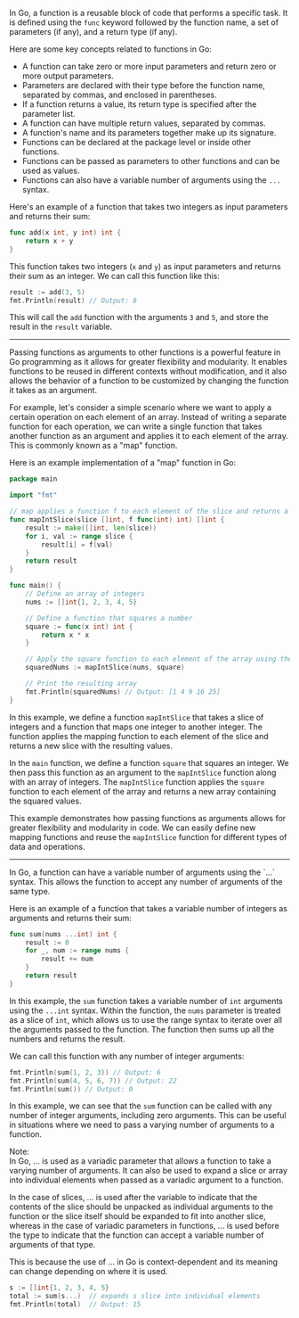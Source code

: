 In Go, a function is a reusable block of code that performs a specific task. It is defined using the `func` keyword followed by the function name, a set of parameters (if any), and a return type (if any).

Here are some key concepts related to functions in Go:

- A function can take zero or more input parameters and return zero or more output parameters.
- Parameters are declared with their type before the function name, separated by commas, and enclosed in parentheses.
- If a function returns a value, its return type is specified after the parameter list.
- A function can have multiple return values, separated by commas.
- A function's name and its parameters together make up its signature.
- Functions can be declared at the package level or inside other functions.
- Functions can be passed as parameters to other functions and can be used as values.
- Functions can also have a variable number of arguments using the `...` syntax.

Here's an example of a function that takes two integers as input parameters and returns their sum:

``` go
func add(x int, y int) int {
    return x + y
}
```

This function takes two integers (`x` and `y`) as input parameters and returns their sum as an integer. We can call this function like this:

``` go
result := add(3, 5)
fmt.Println(result) // Output: 8
```

This will call the `add` function with the arguments `3` and `5`, and store the result in the `result` variable.
<hr>

Passing functions as arguments to other functions is a powerful feature in Go programming as it allows for greater flexibility and modularity. It enables functions to be reused in different contexts without modification, and it also allows the behavior of a function to be customized by changing the function it takes as an argument.

For example, let's consider a simple scenario where we want to apply a certain operation on each element of an array. Instead of writing a separate function for each operation, we can write a single function that takes another function as an argument and applies it to each element of the array. This is commonly known as a "map" function.

Here is an example implementation of a "map" function in Go:

```go
package main

import "fmt"

// map applies a function f to each element of the slice and returns a new slice
func mapIntSlice(slice []int, f func(int) int) []int {
    result := make([]int, len(slice))
    for i, val := range slice {
        result[i] = f(val)
    }
    return result
}

func main() {
    // Define an array of integers
    nums := []int{1, 2, 3, 4, 5}

    // Define a function that squares a number
    square := func(x int) int {
        return x * x
    }

    // Apply the square function to each element of the array using the map function
    squaredNums := mapIntSlice(nums, square)

    // Print the resulting array
    fmt.Println(squaredNums) // Output: [1 4 9 16 25]
}
```

In this example, we define a function `mapIntSlice` that takes a slice of integers and a function that maps one integer to another integer. The function applies the mapping function to each element of the slice and returns a new slice with the resulting values.

In the `main` function, we define a function `square` that squares an integer. We then pass this function as an argument to the `mapIntSlice` function along with an array of integers. The `mapIntSlice` function applies the `square` function to each element of the array and returns a new array containing the squared values.

This example demonstrates how passing functions as arguments allows for greater flexibility and modularity in code. We can easily define new mapping functions and reuse the `mapIntSlice` function for different types of data and operations.
<hr>
In Go, a function can have a variable number of arguments using the `...` syntax. This allows the function to accept any number of arguments of the same type.

Here is an example of a function that takes a variable number of integers as arguments and returns their sum:

```go
func sum(nums ...int) int {
    result := 0
    for _, num := range nums {
        result += num
    }
    return result
}
```

In this example, the `sum` function takes a variable number of `int` arguments using the `...int` syntax. Within the function, the `nums` parameter is treated as a slice of `int`, which allows us to use the range syntax to iterate over all the arguments passed to the function. The function then sums up all the numbers and returns the result.

We can call this function with any number of integer arguments:

```go
fmt.Println(sum(1, 2, 3)) // Output: 6
fmt.Println(sum(4, 5, 6, 7)) // Output: 22
fmt.Println(sum()) // Output: 0
```

In this example, we can see that the `sum` function can be called with any number of integer arguments, including zero arguments. This can be useful in situations where we need to pass a varying number of arguments to a function.

Note: <br>
In Go, ... is used as a variadic parameter that allows a function to take a varying number of arguments. It can also be used to expand a slice or array into individual elements when passed as a variadic argument to a function.

In the case of slices, ... is used after the variable to indicate that the contents of the slice should be unpacked as individual arguments to the function or the slice itself should be expanded to fit into another slice, whereas in the case of variadic parameters in functions, ... is used before the type to indicate that the function can accept a variable number of arguments of that type.

This is because the use of ... in Go is context-dependent and its meaning can change depending on where it is used.

``` go
s := []int{1, 2, 3, 4, 5}
total := sum(s...)  // expands s slice into individual elements
fmt.Println(total)  // Output: 15
```
